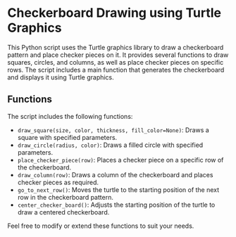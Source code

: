 # Checkerboard Drawing using Turtle Graphics

This Python script uses the Turtle graphics library to draw a checkerboard pattern and place checker pieces on it. It provides several functions to draw squares, circles, and columns, as well as place checker pieces on specific rows. The script includes a main function that generates the checkerboard and displays it using Turtle graphics.

## Functions

The script includes the following functions:

- `draw_square(size, color, thickness, fill_color=None)`: Draws a square with specified parameters.
- `draw_circle(radius, color)`: Draws a filled circle with specified parameters.
- `place_checker_piece(row)`: Places a checker piece on a specific row of the checkerboard.
- `draw_column(row)`: Draws a column of the checkerboard and places checker pieces as required.
- `go_to_next_row()`: Moves the turtle to the starting position of the next row in the checkerboard pattern.
- `center_checker_board()`: Adjusts the starting position of the turtle to draw a centered checkerboard.

Feel free to modify or extend these functions to suit your needs.
